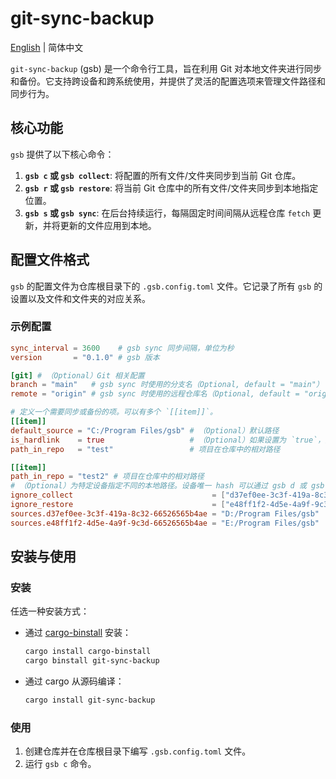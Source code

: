 # git-sync-backup

[English](./README.md) | 简体中文

`git-sync-backup` (gsb) 是一个命令行工具，旨在利用 Git 对本地文件夹进行同步和备份。它支持跨设备和跨系统使用，并提供了灵活的配置选项来管理文件路径和同步行为。

## 核心功能

`gsb` 提供了以下核心命令：

1.  **`gsb c` 或 `gsb collect`**: 将配置的所有文件/文件夹同步到当前 Git 仓库。
2.  **`gsb r` 或 `gsb restore`**: 将当前 Git 仓库中的所有文件/文件夹同步到本地指定位置。
3.  **`gsb s` 或 `gsb sync`**: 在后台持续运行，每隔固定时间间隔从远程仓库 `fetch` 更新，并将更新的文件应用到本地。

## 配置文件格式

`gsb` 的配置文件为仓库根目录下的 `.gsb.config.toml` 文件。它记录了所有 `gsb` 的设置以及文件和文件夹的对应关系。

### 示例配置

```toml
sync_interval = 3600    # gsb sync 同步间隔，单位为秒
version       = "0.1.0" # gsb 版本

[git] # （Optional）Git 相关配置
branch = "main"   # gsb sync 时使用的分支名（Optional, default = "main"）
remote = "origin" # gsb sync 时使用的远程仓库名（Optional, default = "origin"）

# 定义一个需要同步或备份的项。可以有多个 `[[item]]`。
[[item]]
default_source = "C:/Program Files/gsb" # （Optional）默认路径
is_hardlink    = true                   # （Optional）如果设置为 `true`，则表示仓库中的文件与 `path` 位置是硬链接。在 `collect` 和 `restore` 时不会处理这些文件。不可对文件夹使用。
path_in_repo   = "test"                 # 项目在仓库中的相对路径

[[item]]
path_in_repo = "test2" # 项目在仓库中的相对路径
# （Optional）为特定设备指定不同的本地路径。设备唯一 hash 可以通过 gsb d 或 gsb device 查看。
ignore_collect                               = ["d37ef0ee-3c3f-419a-8c32-66526565b4ae"]    # （Optional）当前 item 不需要执行 `collect` 操作的设备
ignore_restore                               = ["e48ff1f2-4d5e-4a9f-9c3d-66526565b4ae"]    # （Optional）当前 item 不需要执行 `restore` 操作的设备
sources.d37ef0ee-3c3f-419a-8c32-66526565b4ae = "D:/Program Files/gsb"
sources.e48ff1f2-4d5e-4a9f-9c3d-66526565b4ae = "E:/Program Files/gsb"

```

## 安装与使用

### 安装

任选一种安装方式：

- 通过 [cargo-binstall](https://github.com/cargo-bins/cargo-binstall) 安装：
  ```bash
  cargo install cargo-binstall
  cargo binstall git-sync-backup
  ```
- 通过 cargo 从源码编译：
  ```bash
  cargo install git-sync-backup
  ```

### 使用

1. 创建仓库并在仓库根目录下编写 `.gsb.config.toml` 文件。
2. 运行 `gsb c` 命令。

